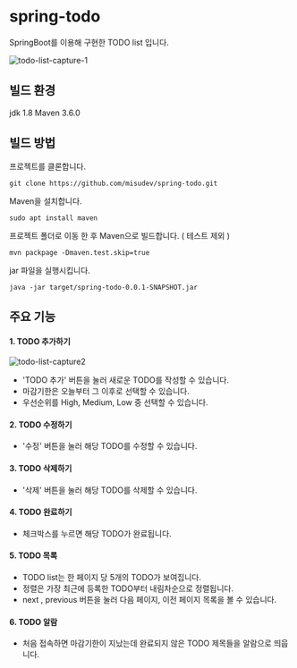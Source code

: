 # spring-todo
SpringBoot를 이용해 구현한 TODO list 입니다.

![todo-list-capture-1](https://user-images.githubusercontent.com/45555378/58020103-262c3480-7b42-11e9-86ce-83bfeb9c9a2c.png)

## 빌드 환경
jdk 1.8
Maven 3.6.0

## 빌드 방법 
 프로젝트를 클론합니다.
 ~~~
 git clone https://github.com/misudev/spring-todo.git
 ~~~
 
 Maven을 설치합니다.
 
 ~~~
 sudo apt install maven
 ~~~
 
 프로젝트 폴더로 이동 한 후 Maven으로 빌드합니다. ( 테스트 제외 )
 
 ~~~
 mvn packpage -Dmaven.test.skip=true
 ~~~
 
 jar 파일을 실행시킵니다.
 
 ~~~
 java -jar target/spring-todo-0.0.1-SNAPSHOT.jar
 ~~~
 
 
## 주요 기능
 #### 1. TODO 추가하기
![todo-list-capture2](https://user-images.githubusercontent.com/45555378/58021882-25e26800-7b47-11e9-9346-35127e527ae3.png)
 * 'TODO 추가' 버튼을 눌러 새로운 TODO를 작성할 수 있습니다.
 * 마감기한은 오늘부터 그 이후로 선택할 수 있습니다.
 * 우선순위를 High, Medium, Low 중 선택할 수 있습니다.
 #### 2. TODO 수정하기
 * '수정' 버튼을 눌러 해당 TODO를 수정할 수 있습니다.
 #### 3. TODO 삭제하기
 * '삭제' 버튼을 눌러 해당 TODO를 삭제할 수 있습니다.
 #### 4. TODO 완료하기
 * 체크박스를 누르면 해당 TODO가 완료됩니다.
 #### 5. TODO 목록
 * TODO list는 한 페이지 당 5개의 TODO가 보여집니다.
 * 정렬은 가장 최근에 등록한 TODO부터 내림차순으로 정렬됩니다.
 * next , previous 버튼을 눌러 다음 페이지, 이전 페이지 목록을 볼 수 있습니다.
#### 6. TODO 알람
 * 처음 접속하면 마감기한이 지났는데 완료되지 않은 TODO 제목들을 알람으로 띄웁니다.
